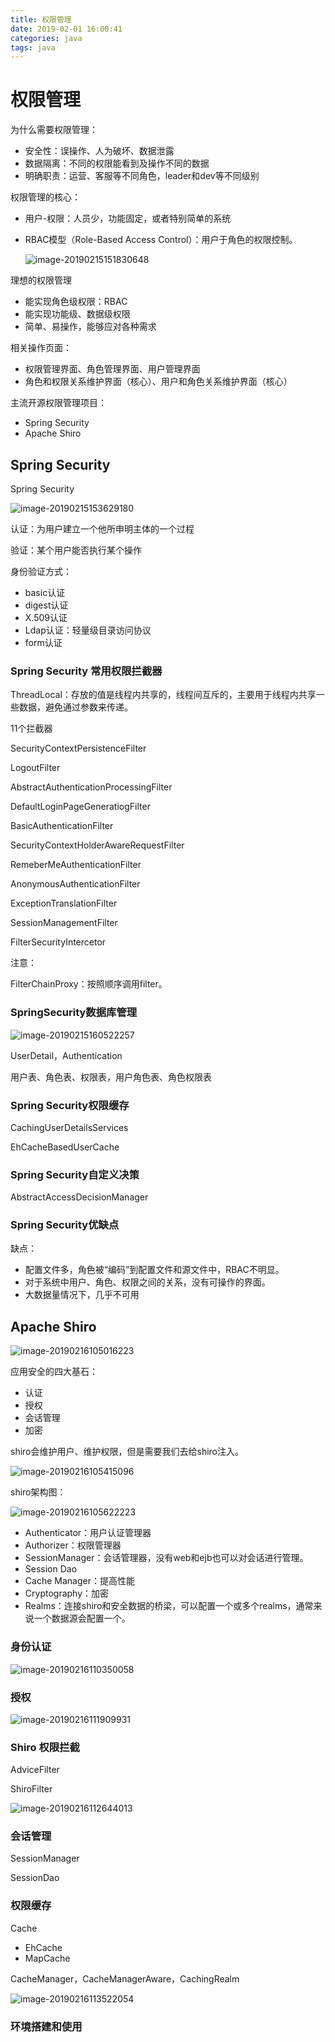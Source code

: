 ```yaml
---
title: 权限管理
date: 2019-02-01 16:00:41
categories: java
tags: java
---
```


# 权限管理

为什么需要权限管理：

- 安全性：误操作、人为破坏、数据泄露
- 数据隔离：不同的权限能看到及操作不同的数据
- 明确职责：运营、客服等不同角色，leader和dev等不同级别

权限管理的核心：

- 用户-权限：人员少，功能固定，或者特别简单的系统

- RBAC模型（Role-Based Access Control）：用户于角色的权限控制。

  ![image-20190215151830648](./images/image-20190215151830648.png)

理想的权限管理

- 能实现角色级权限：RBAC
- 能实现功能级、数据级权限
- 简单、易操作，能够应对各种需求

相关操作页面：

- 权限管理界面、角色管理界面、用户管理界面
- 角色和权限关系维护界面（核心）、用户和角色关系维护界面（核心）

主流开源权限管理项目：

- Spring Security
- Apache Shiro

## Spring Security

Spring Security

![image-20190215153629180](./images/image-20190215153629180.png)

认证：为用户建立一个他所申明主体的一个过程

验证：某个用户能否执行某个操作

身份验证方式：

- basic认证
- digest认证
- X.509认证
- Ldap认证：轻量级目录访问协议
- form认证



### Spring Security 常用权限拦截器

ThreadLocal：存放的值是线程内共享的，线程间互斥的，主要用于线程内共享一些数据，避免通过参数来传递。

11个拦截器

SecurityContextPersistenceFilter

LogoutFilter

AbstractAuthenticationProcessingFilter

DefaultLoginPageGeneratiogFilter

BasicAuthenticationFilter

SecurityContextHolderAwareRequestFilter

RemeberMeAuthenticationFilter

AnonymousAuthenticationFilter

ExceptionTranslationFilter

SessionManagementFilter

FilterSecurityIntercetor

注意：

FilterChainProxy：按照顺序调用filter。

### SpringSecurity数据库管理

![image-20190215160522257](./images/image-20190215160522257.png)

UserDetail，Authentication

用户表、角色表、权限表，用户角色表、角色权限表

### Spring Security权限缓存

CachingUserDetailsServices

EhCacheBasedUserCache



### Spring Security自定义决策

AbstractAccessDecisionManager



### Spring Security优缺点

缺点：

- 配置文件多，角色被“编码”到配置文件和源文件中，RBAC不明显。
- 对于系统中用户、角色、权限之间的关系，没有可操作的界面。
- 大数据量情况下，几乎不可用





## Apache Shiro

![image-20190216105016223](./images/image-20190216105016223.png)

应用安全的四大基石：

- 认证
- 授权
- 会话管理
- 加密

shiro会维护用户、维护权限，但是需要我们去给shiro注入。

![image-20190216105415096](./images/image-20190216105415096.png)



shiro架构图：

![image-20190216105622223](./images/image-20190216105622223.png)

- Authenticator：用户认证管理器
- Authorizer：权限管理器
- SessionManager：会话管理器，没有web和ejb也可以对会话进行管理。
- Session Dao
- Cache Manager：提高性能
- Cryptography：加密
- Realms：连接shiro和安全数据的桥梁，可以配置一个或多个realms，通常来说一个数据源会配置一个。

### 身份认证

![image-20190216110350058](./images/image-20190216110350058.png)



### 授权

![image-20190216111909931](./images/image-20190216111909931.png)

### Shiro 权限拦截

AdviceFilter

ShiroFilter

![image-20190216112644013](./images/image-20190216112644013.png)





### 会话管理

SessionManager  

SessionDao



### 权限缓存

Cache

- EhCache
- MapCache

CacheManager，CacheManagerAware，CachingRealm

![image-20190216113522054](./images/image-20190216113522054.png)



### 环境搭建和使用

